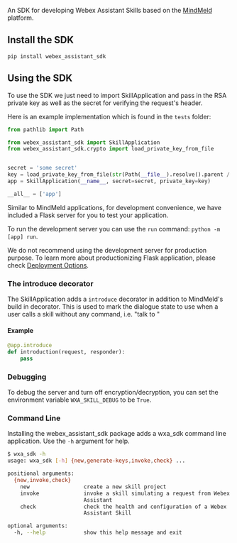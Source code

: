 An SDK for developing Webex Assistant Skills based on the [MindMeld](https://www.mindmeld.com) platform.

## Install the SDK

`pip install webex_assistant_sdk`

## Using the SDK

To use the SDK we just need to import SkillApplication and pass in the RSA private key as well as the secret for verifying the request's header.

Here is an example implementation which is found in the `tests` folder:

```python
from pathlib import Path

from webex_assistant_sdk import SkillApplication
from webex_assistant_sdk.crypto import load_private_key_from_file


secret = 'some secret'
key = load_private_key_from_file(str(Path(__file__).resolve().parent / 'id_rsa'))
app = SkillApplication(__name__, secret=secret, private_key=key)

__all__ = ['app']
```

Similar to MindMeld applications, for development convenience, we have included a Flask server for you to test your application.

To run the development server you can use the `run` command: `python -m [app] run`.

We do not recommend using the development server for production purpose. To learn more about productionizing Flask application, please check [Deployment Options](https://flask.palletsprojects.com/en/1.1.x/deploying/).

### The introduce decorator

The SkillApplication adds a `introduce` decorator in addition to MindMeld's build in decorator. This is used to mark the dialogue state to use when a user calls a skill without any command, i.e. "talk to <skill-name>"

#### Example

```python
@app.introduce
def introduction(request, responder):
    pass
```

### Debugging

To debug the server and turn off encryption/decryption, you can set the environment variable `WXA_SKILL_DEBUG` to be `True`.

### Command Line

Installing the webex_assistant_sdk package adds a wxa_sdk command line application. Use the `-h` argument for help.

```bash
$ wxa_sdk -h
usage: wxa_sdk [-h] {new,generate-keys,invoke,check} ...

positional arguments:
  {new,invoke,check}
    new                 create a new skill project
    invoke              invoke a skill simulating a request from Webex
                        Assistant
    check               check the health and configuration of a Webex
                        Assistant Skill

optional arguments:
  -h, --help            show this help message and exit
```
